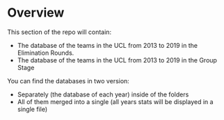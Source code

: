 # Overview

This section of the repo will contain:
- The database of the teams in the UCL from 2013
to 2019 in the Elimination Rounds.
- The database of the teams in the UCL from 2013 to
2019 in the Group Stage

You can find the databases in two version:
- Separately (the database of each year) inside of the folders
- All of them merged into a single (all years stats will be displayed in a single file) 